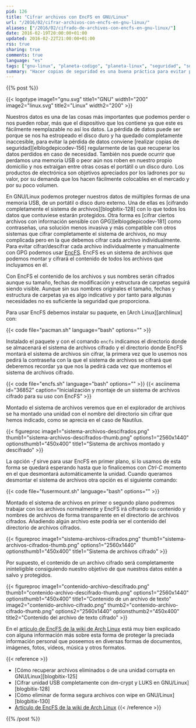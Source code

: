 ```yaml
---
pid: 126
title: "Cifrar archivos con EncFS en GNU/Linux"
url: "/2016/02/cifrar-archivos-con-encfs-en-gnu-linux/"
aliases: ["/2016/02/cifrado-de-archivos-con-encfs-en-gnu-linux/"]
date: 2016-02-19T20:00:00+01:00
updated: 2016-02-22T21:00:00+01:00
rss: true
sharing: true
comments: true
language: "es"
tags: ["gnu-linux", "planeta-codigo", "planeta-linux", "seguridad", "software-libre"]
summary: "Hacer copias de seguridad es una buena práctica para evitar perder información en caso de que por ejemplo un disco duro se nos estropee. Cifrar la información o al menos parte de ella como las contraseñas (si las guardamos en un archivo de texto) también es una buena práctica por si perdemos una memoria USB, nos roban en un lugar público o en nuestro domicilio un disco duro o un portátil o los extraviamos en algún viaje. Una forma sencilla para proteger su contenido cifrando múltiples archivos es EncFS."
---
```


{{% post %}}

{{< logotype image1="gnu.svg" title1="GNU" width1="200" image2="linux.svg" title2="Linux" width2="200" >}}

Nuestros datos es una de las cosas más importantes que podemos perder o nos pueden robar, más que el dispositivo que los contiene ya que este es fácilmente reemplazable no así los datos. La pérdida de datos puede ser porque se nos ha estropeado el disco duro y ha quedado completamente inaccesible, para evitar la pérdida de datos conviene [realizar copias de seguridad][elblogdepicodev-156] regularmente de las que recuperar los datos perdidos en caso de necesidad. También nos puede ocurrir que perdamos una memoria USB o peor aún nos roben en nuestro propio domicilio y nos extraigan entre otras cosas el portátil o un disco duro. Los productos de electrónica son objetivos apreciados por los ladrones por su valor, por su demanda que los hacen fácilmente colocables en el mercado y por su poco volumen.

En GNU/Linux podemos proteger nuestros datos de múltiples formas de una memoria USB, de un portátil o disco duro externo. Una de ellas es [cifrando completamente el sistema de archivos][blogbitix-128] con lo que todos los datos que contuviese estarán protegidos. Otra forma es [cifrar ciertos archivos con información sensible con GPG][elblogdepicodev-181] como contraseñas, una solución menos invasiva y más compatible con otros sistemas que cifrar completamente el sistema de archivos, no muy complicada pero en la que debemos cifrar cada archivo individualmente. Para evitar cifrar/descifrar cada archivo individualmente y manualmente con GPG podemos usar [EncFS](https://wiki.archlinux.org/index.php/EncFS). EncFS es un sistema de archivos que podemos montar y cifrará el contenido de todos los archivos que incluyamos en él.

Con EncFS el contenido de los archivos y sus nombres serán cifrados aunque su tamaño, fechas de modificación y estructura de carpetas seguirá siendo visible. Aunque sin sus nombres originales el tamaño, fechas y estructura de carpetas ya es algo indicativo y por tanto para algunas necesidades no es suficiente la seguridad que proporciona.

Para usar EncFS debemos instalar su paquete, en [Arch Linux][archlinux] con:

{{< code file="pacman.sh" language="bash" options="" >}}

Instalado el paquete y con el comando <code>encfs</code> indicamos el directorio donde se almacenará el sistema de archivos cifrado y el directorio donde EncFS montará el sistema de archivos sin cifrar, la primera vez que lo usemos nos pedirá la contraseña con la que el sistema de archivos se cifrará que deberemos recordar ya que nos la pedirá cada vez que montemos el sistema de archivos cifrado.

{{< code file="encfs.sh" language="bash" options="" >}}
{{< asciinema id="36852"    caption="Inicialización y montaje de un sistema de archivos cifrado para su uso con EncFS" >}}

Montado el sistema de archivos veremos que en el explorador de archivos se ha montado una unidad con el nombre del directorio sin cifrar que hemos indicado, como se aprecia en el caso de Nautilus.

{{< figureproc
    image1="sistema-archivos-descifrados.png" thumb1="sistema-archivos-descifrados-thumb.png" options1="2560x1440" optionsthumb1="450x400" title1="Sistema de archivos montado y descifrado" >}}

La opción _-f_ sirve para usar EncFS en primer plano, si lo usamos de esta forma se quedará esperando hasta que lo finalicemos con _Ctrl-C_ momento en el que desmontará automáticamente la unidad. Cuando queramos desmontar el sistema de archivos otra opción es el siguiente comando:

{{< code file="fusermount.sh" language="bash" options="" >}}

Montado el sistema de archivos en primer o segundo plano podremos trabajar con los archivos normalmente y EncFS irá cifrando su contenido y nombres de archivos de forma transparente en el directorio de archivos cifrados. Añadiendo algún archivo este podría ser el contenido del directorio de archivos cifrados.

{{< figureproc
    image1="sistema-archivos-cifrados.png" thumb1="sistema-archivos-cifrados-thumb.png" options1="2560x1440" optionsthumb1="450x400" title1="Sistema de archivos cifrado" >}}

Por supuesto, el contenido de un archivo cifrado será completamente ininteligible consiguiendo nuestro objetivo de que nuestros datos estén a salvo y protegidos.

{{< figureproc
    image1="contenido-archivo-descifrado.png" thumb1="contenido-archivo-descifrado-thumb.png" options1="2560x1440" optionsthumb1="450x400" title1="Contenido de un archivo de texto"
    image2="contenido-archivo-cifrado.png" thumb2="contenido-archivo-cifrado-thumb.png" options2="2560x1440" optionsthumb2="450x400" title2="Contenido del archivo de texto cifrado" >}}

En el [artículo de EncFS de la wiki de Arch Linux](https://wiki.archlinux.org/index.php/EncFS) está muy bien explicado con alguna información más sobre esta forma de proteger la preciada información personal que poseemos en diversas formas de documentos, imágenes, fotos, vídeos, música y otros formatos.

{{< reference >}}
* [Cómo recuperar archivos eliminados o de una unidad corrupta en GNU/Linux][blogbitix-125]
* [Cifrar unidad USB completamente con dm-crypt y LUKS en GNU/Linux][blogbitix-128]
* [Cómo eliminar de forma segura archivos con wipe en GNU/Linux][blogbitix-130]
* [Artículo de EncFS de la wiki de Arch Linux](https://wiki.archlinux.org/index.php/EncFS)
{{< /reference >}}

{{% /post %}}

